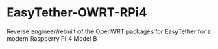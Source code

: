 # EasyTether-OWRT-RPi4
Reverse engineer/rebuilt of the OpenWRT packages for EasyTether for a modern Raspberry Pi 4 Model B
